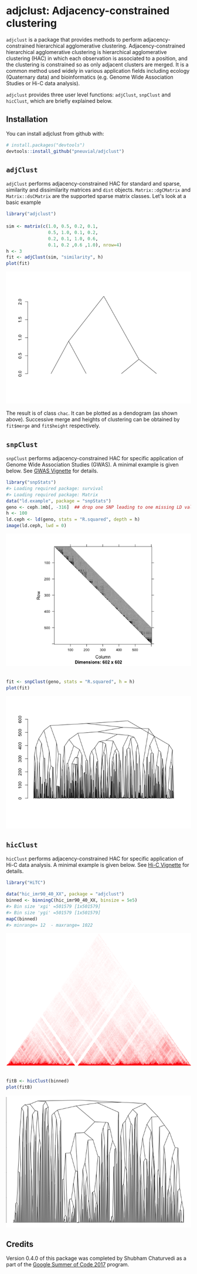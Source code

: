 
adjclust: Adjacency-constrained clustering
==========================================

`adjclust` is a package that provides methods to perform adjacency-constrained hierarchical agglomerative clustering. Adjacency-constrained hierarchical agglomerative clustering is hierarchical agglomerative clustering (HAC) in which each observation is associated to a position, and the clustering is constrained so as only adjacent clusters are merged. It is a common method used widely in various application fields including ecology (Quaternary data) and bioinformatics (e.g. Genome Wide Association Studies or Hi-C data analysis).

`adjclust` provides three user level functions: `adjClust`, `snpClust` and `hicClust`, which are briefly explained below.

Installation
------------

You can install adjclust from github with:

``` r
# install.packages("devtools")
devtools::install_github("pneuvial/adjclust")
```

`adjClust`
----------

`adjClust` performs adjacency-constrained HAC for standard and sparse, similarity and dissimilarity matrices and `dist` objects. `Matrix::dgCMatrix` and `Matrix::dsCMatrix` are the supported sparse matrix classes. Let's look at a basic example

``` r
library("adjclust")

sim <- matrix(c(1.0, 0.5, 0.2, 0.1,
                0.5, 1.0, 0.1, 0.2,
                0.2, 0.1, 1.0, 0.6,
                0.1, 0.2 ,0.6 ,1.0), nrow=4)
h <- 3
fit <- adjClust(sim, "similarity", h)
plot(fit)
```

![](README-adjClust-1.png)

The result is of class `chac`. It can be plotted as a dendogram (as shown above). Successive merge and heights of clustering can be obtained by `fit$merge` and `fit$height` respectively.

`snpClust`
----------

`snpClust` performs adjacency-constrained HAC for specific application of Genome Wide Association Studies (GWAS). A minimal example is given below. See [GWAS Vignette](vignettes/snpClust.Rmd) for details.

``` r
library("snpStats")
#> Loading required package: survival
#> Loading required package: Matrix
data("ld.example", package = "snpStats")
geno <- ceph.1mb[, -316]  ## drop one SNP leading to one missing LD value
h <- 100
ld.ceph <- ld(geno, stats = "R.squared", depth = h)
image(ld.ceph, lwd = 0)
```

![](README-snpClust-1.png)

``` r

fit <- snpClust(geno, stats = "R.squared", h = h)
plot(fit)
```

![](README-snpClust-2.png)

`hicClust`
----------

`hicClust` performs adjacency-constrained HAC for specific application of Hi-C data analysis. A minimal example is given below. See [Hi-C Vignette](vignettes/hicClust.Rmd) for details.

``` r
library("HiTC")
```

``` r
data("hic_imr90_40_XX", package = "adjclust")
binned <- binningC(hic_imr90_40_XX, binsize = 5e5)
#> Bin size 'xgi' =501579 [1x501579]
#> Bin size 'ygi' =501579 [1x501579]
mapC(binned)
#> minrange= 12  - maxrange= 1022
```

![](README-hicClust-1.png)

``` r

fitB <- hicClust(binned)
plot(fitB)
```

![](README-hicClust-2.png)

Credits
-------

Version 0.4.0 of this package was completed by Shubham Chaturvedi as a part of the [Google Summer of Code 2017](https://summerofcode.withgoogle.com/projects/#4961904920363008) program.
